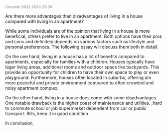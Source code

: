 <span style="font-size:12px; color:#888888;">Created: 09.12.2024 23:30</span>

Are there more advantages than disadvantages of living in a house compared with living in an apartment?

While some individuals are of the opinion that living in a house is more beneficial, others prefer to live in an apartment. Both options have their pros and cons and definitely depends on  various factors such as lifestyle and personal preferences. The following essay will discuss them both in detail.

On the one hand, living in a house has a lot of benefits compared to apartments, especially for families with a children. Houses typically have lager living areas, additional rooms and outdoor space like backyards. This provide an opportunity for children to have their own space to play or even playground. Furthermore, houses often located in suburbs, offering  am more peaceful and private environment compared to often crowded and noisy apartment complex.

On the other hand, living in a house does come with some disadvantages.  One notable drawback is the higher coast of maintenance and utilities. 
,hard to commute school or job supermarket
dependent from car or public transport.
Bills, keep it in good condition 

In conclusion, 

